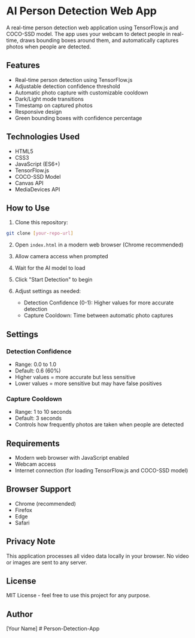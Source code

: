 # AI Person Detection Web App

A real-time person detection web application using TensorFlow.js and COCO-SSD model. The app uses your webcam to detect people in real-time, draws bounding boxes around them, and automatically captures photos when people are detected.

## Features

- Real-time person detection using TensorFlow.js
- Adjustable detection confidence threshold
- Automatic photo capture with customizable cooldown
- Dark/Light mode transitions
- Timestamp on captured photos
- Responsive design
- Green bounding boxes with confidence percentage

## Technologies Used

- HTML5
- CSS3
- JavaScript (ES6+)
- TensorFlow.js
- COCO-SSD Model
- Canvas API
- MediaDevices API

## How to Use

1. Clone this repository:
```bash
git clone [your-repo-url]
```

2. Open `index.html` in a modern web browser (Chrome recommended)

3. Allow camera access when prompted

4. Wait for the AI model to load

5. Click "Start Detection" to begin

6. Adjust settings as needed:
   - Detection Confidence (0-1): Higher values for more accurate detection
   - Capture Cooldown: Time between automatic photo captures

## Settings

### Detection Confidence
- Range: 0.0 to 1.0
- Default: 0.6 (60%)
- Higher values = more accurate but less sensitive
- Lower values = more sensitive but may have false positives

### Capture Cooldown
- Range: 1 to 10 seconds
- Default: 3 seconds
- Controls how frequently photos are taken when people are detected

## Requirements

- Modern web browser with JavaScript enabled
- Webcam access
- Internet connection (for loading TensorFlow.js and COCO-SSD model)

## Browser Support

- Chrome (recommended)
- Firefox
- Edge
- Safari

## Privacy Note

This application processes all video data locally in your browser. No video or images are sent to any server.

## License

MIT License - feel free to use this project for any purpose.

## Author

[Your Name] #   P e r s o n - D e t e c t i o n - A p p  
 